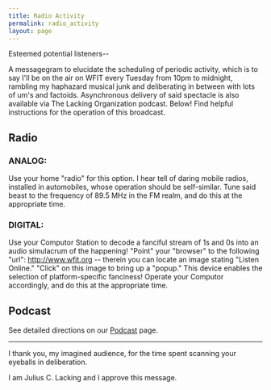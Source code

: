 ```yaml
---
title: Radio Activity
permalink: radio_activity
layout: page
---
```

Esteemed potential listeners--

A messagegram to elucidate the scheduling of periodic activity, which is to say I'll be on the air on WFIT every Tuesday from 10pm to midnight, rambling my haphazard musical junk and deliberating in between with lots of um's and factoids. Asynchronous delivery of said spectacle is also available via The Lacking Organization podcast. Below! Find helpful instructions for the operation of this broadcast.

## Radio

### ANALOG:

Use your home "radio" for this option. I hear tell of daring mobile radios, installed in automobiles, whose operation should be self-similar. Tune said beast to the frequency of 89.5 MHz in the FM realm, and do this at the appropriate time.

### DIGITAL:

Use your Computor Station to decode a fanciful stream of 1s and 0s into an audio simulacrum of the happening! "Point" your "browser" to the following "url": <a href="http://www.wfit.org/" target="_blank">http://www.wfit.org</a> -- therein you can locate an image stating "Listen Online." "Click" on this image to bring up a "popup." This device enables the selection of platform-specific fanciness! Operate your Computor accordingly, and do this at the appropriate time.

## Podcast

See detailed directions on our <a title="Podcast" href="http://www.lacking.org/podcast/">Podcast</a> page.

---

I thank you, my imagined audience, for the time spent scanning your eyeballs in deliberation.

I am Julius C. Lacking and I approve this message.
